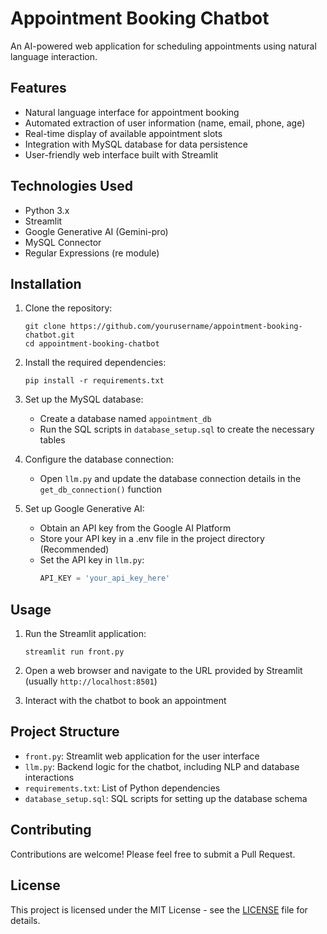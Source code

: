 # Appointment Booking Chatbot

An AI-powered web application for scheduling appointments using natural language interaction.

## Features

- Natural language interface for appointment booking
- Automated extraction of user information (name, email, phone, age)
- Real-time display of available appointment slots
- Integration with MySQL database for data persistence
- User-friendly web interface built with Streamlit

## Technologies Used

- Python 3.x
- Streamlit
- Google Generative AI (Gemini-pro)
- MySQL Connector
- Regular Expressions (re module)

## Installation

1. Clone the repository:
   ```
   git clone https://github.com/yourusername/appointment-booking-chatbot.git
   cd appointment-booking-chatbot
   ```

2. Install the required dependencies:
   ```
   pip install -r requirements.txt
   ```

3. Set up the MySQL database:
   - Create a database named `appointment_db`
   - Run the SQL scripts in `database_setup.sql` to create the necessary tables

4. Configure the database connection:
   - Open `llm.py` and update the database connection details in the `get_db_connection()` function

5. Set up Google Generative AI:
   - Obtain an API key from the Google AI Platform
   - Store your API key in a .env file in the project directory (Recommended)
   - Set the API key in `llm.py`:
     ```python
     API_KEY = 'your_api_key_here'
     ```

## Usage

1. Run the Streamlit application:
   ```
   streamlit run front.py
   ```

2. Open a web browser and navigate to the URL provided by Streamlit (usually `http://localhost:8501`)

3. Interact with the chatbot to book an appointment

## Project Structure

- `front.py`: Streamlit web application for the user interface
- `llm.py`: Backend logic for the chatbot, including NLP and database interactions
- `requirements.txt`: List of Python dependencies
- `database_setup.sql`: SQL scripts for setting up the database schema

## Contributing

Contributions are welcome! Please feel free to submit a Pull Request.

## License

This project is licensed under the MIT License - see the [LICENSE](LICENSE) file for details.
